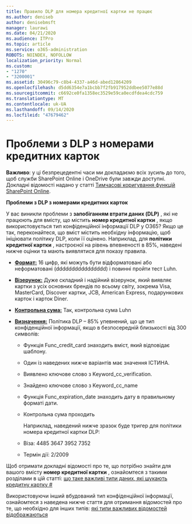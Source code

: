 ```yaml
---
title: Правило DLP для номера кредитної картки не працює
ms.author: deniseb
author: denisebmsft
manager: laurawi
ms.date: 04/21/2020
ms.audience: ITPro
ms.topic: article
ms.service: o365-administration
ROBOTS: NOINDEX, NOFOLLOW
localization_priority: Normal
ms.custom:
- "1270"
- "3200001"
ms.assetid: 30496c79-c8b4-4337-a46d-abed12864209
ms.openlocfilehash: d5dd6354e7a1bcbb7f2fb917952ddbee5077e88d
ms.sourcegitcommit: c6692ce0fa1358ec3529e59ca0ecdfdea4cdc759
ms.translationtype: MT
ms.contentlocale: uk-UA
ms.lasthandoff: 09/14/2020
ms.locfileid: "47679462"
---
```

# <a name="dlp-issues-with-credit-card-numbers"></a>Проблеми з DLP з номерами кредитних карток

**Важливо**: у ці безпрецедентні часи ми докладаємо всіх зусиль до того, щоб служби SharePoint Online і OneDrive були завжди доступні. Докладні відомості надано у статті [Тимчасові коригування функцій SharePoint Online](https://aka.ms/ODSPAdjustments).

**Проблеми з DLP з номерами кредитних карток**

У вас виникли проблеми з **запобіганням втрати даних (DLP)** , які не працюють для вмісту, що містить **номер кредитної картки** , якщо використовується тип конфіденційної інформації DLP у O365? Якщо це так, переконайтеся, що вміст містить необхідну інформацію, щоб ініціювати політику DLP, коли її оцінено. Наприклад, для **політики кредитної картки** , настроєної на рівень впевненості в 85%, наведені нижче оцінки та мають виявлятися для показу правила.
  
- **[Формат:](https://docs.microsoft.com/microsoft-365/compliance/sensitive-information-type-entity-definitions#format-19)** 16 цифр, які можуть бути відформатовані або неформатовані (dddddddddddddddd) і повинні пройти тест Luhn.

- **[Візерунок:](https://docs.microsoft.com/microsoft-365/compliance/sensitive-information-type-entity-definitions#pattern-19)** Дуже складний і надійний візерунок, який виявляє картки з усіх основних брендів по всьому світу, зокрема Visa, MasterCard, Discover картки, JCB, American Express, подарункових карток і карток Diner.

- **[Контрольна сума:](https://docs.microsoft.com/microsoft-365/compliance/sensitive-information-type-entity-definitions#checksum-19)** Так, контрольна сума Luhn

- **[Визначення:](https://docs.microsoft.com/microsoft-365/compliance/sensitive-information-type-entity-definitions#definition-19)** Політика DLP – 85% упевнений, що це тип конфіденційної інформації, якщо в безпосередній близькості від 300 символів:

  - Функція Func_credit_card знаходить вміст, який відповідає шаблону.

  - Один із наведених нижче варіантів має значення ІСТИНА.

  - Виявлено ключове слово з Keyword_cc_verification.

  - Знайдено ключове слово з Keyword_cc_name

  - Функція Func_expiration_date знаходить дату в правильному форматі дати.

  - Контрольна сума проходить

    Наприклад, наведений нижче зразок буде тригер для політики номера кредитної картки DLP:

  - Віза: 4485 3647 3952 7352
  
  - Термін дії: 2/2009

Щоб отримати докладні відомості про те, що потрібно знайти для вашого вмісту **номер кредитної картки** , ознайомтеся з такими розділами в цій статті: [що таке важливі типи даних, які шукають кредитну картку #](https://docs.microsoft.com/microsoft-365/compliance/sensitive-information-type-entity-definitions#credit-card-number)
  
Використовуючи інший вбудований тип конфіденційної інформації, ознайомтеся з наведена нижче стаття для отримання відомостей про те, що необхідно для інших типів: [які типи важливих відомостей відображаються](https://docs.microsoft.com/microsoft-365/compliance/sensitive-information-type-entity-definitions)
  